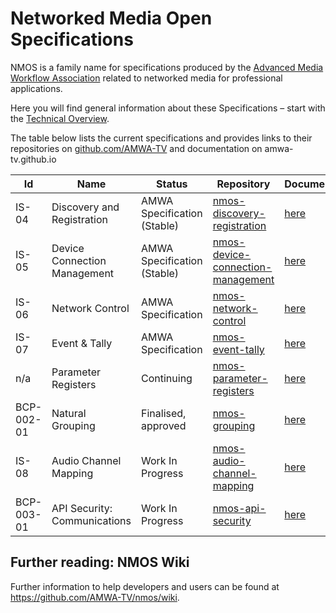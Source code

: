 # Networked Media Open Specifications

NMOS is a family name for specifications produced by the [Advanced Media Workflow Association](https://www.amwa.tv) related to networked media for professional applications.

Here you will find general information about these Specifications – start with the [Technical Overview](branches/master/NMOS_Technical_Overview.md).

The table below lists the current specifications and provides links to their repositories  on [github.com/AMWA-TV](https://github.com/AMWA-TV/) and documentation on amwa-tv.github.io

Id | Name  | Status  | Repository  | Documentation
--|---|---|---|--
IS-04 | Discovery and Registration | AMWA Specification (Stable) | [nmos-discovery-registration](https://github.com/AMWA-TV/nmos-discovery-registration)  |  [here](https://amwa-tv.github.io/nmos-discovery-registration)
IS-05 | Device Connection Management  | AMWA Specification (Stable) | [nmos-device-connection-management](https://github.com/AMWA-TV/nmos-device-connection-management) | [here](https://amwa-tv.github.io/nmos-device-connection-management)
IS-06 | Network Control | AMWA Specification | [nmos-network-control](https://github.com/AMWA-TV/nmos-network-control) | [here](https://amwa-tv.github.io/nmos-network-control)
IS-07 | Event & Tally | AMWA Specification | [nmos-event-tally](https://github.com/AMWA-TV/nmos-event-tally) | [here](https://amwa-tv.github.io/nmos-event-tally)
n/a | Parameter Registers | Continuing  | [nmos-parameter-registers](https://github.com/AMWA-TV/nmos-parameter-registers) | [here](https://amwa-tv.github.io/nmos-parameter-registers/)
BCP-002-01 | Natural Grouping | Finalised, approved | [nmos-grouping](https://github.com/AMWA-TV/nmos-grouping) | [here](https://amwa-tv.github.io/nmos-grouping/best-practice-natural-grouping.html)
IS-08 | Audio Channel Mapping | Work In Progress | [nmos-audio-channel-mapping](https://github.com/AMWA-TV/nmos-audio-channel-mapping) | [here](https://amwa-tv.github.io/nmos-audio-channel-mapping/)
BCP-003-01 | API Security: Communications | Work In Progress | [nmos-api-security](https://github.com/AMWA-TV/nmos-api-security) | [here](https://amwa-tv.github.io/nmos-api-security/best-practice-secure-comms.html)

## Further reading: NMOS Wiki

Further information to help developers and users can be found at <https://github.com/AMWA-TV/nmos/wiki>.

<!-- ## Test area

This tests mathjax:

$E = m c^2$ -->